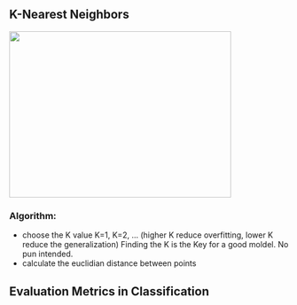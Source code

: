 

## K-Nearest Neighbors
<img src="https://miro.medium.com/max/1400/0*34SajbTO2C5Lvigs.png"  width="400" height="300">

### Algorithm:
- choose the K value K=1, K=2, ... (higher K reduce overfitting, lower K reduce the generalization) Finding the K is the Key for a good moldel. No pun intended. 
- calculate the euclidian distance between points


## Evaluation Metrics in Classification
